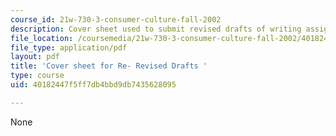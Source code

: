 ```yaml
---
course_id: 21w-730-3-consumer-culture-fall-2002
description: Cover sheet used to submit revised drafts of writing assignments.
file_location: /coursemedia/21w-730-3-consumer-culture-fall-2002/40182447f5ff7db4bbd9db7435628095_f2_re_reacov_sht.pdf
file_type: application/pdf
layout: pdf
title: 'Cover sheet for Re- Revised Drafts '
type: course
uid: 40182447f5ff7db4bbd9db7435628095

---
```

None
